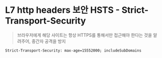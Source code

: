 # L7 http headers 보안 HSTS - Strict-Transport-Security

> 브라우저에게 해당 사이트는 항상 HTTPS를 통해서만 접근해야 한다는 것을 알려주어, 중간자 공격을 방지

```txt
Strict-Transport-Security: max-age=15552000; includeSubDomains
```
